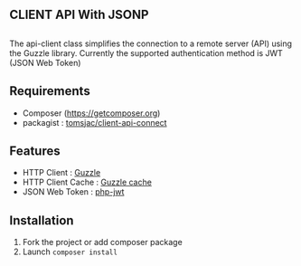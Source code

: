 ##
## CLIENT API With JSONP
##

The api-client class simplifies the connection to a remote server (API) using the Guzzle library. 
Currently the supported authentication method is JWT (JSON Web Token)

## Requirements

* Composer (https://getcomposer.org)
* packagist : [tomsjac/client-api-connect](https://packagist.org/packages/tomsjac/client-api-connect)


## Features

* HTTP Client : [Guzzle](https://github.com/guzzle/guzzle)
* HTTP Client Cache : [Guzzle cache](https://github.com/Kevinrob/guzzle-cache-middleware)
* JSON Web Token : [php-jwt](https://github.com/firebase/php-jwt)

## Installation

1. Fork the project or add composer package
2. Launch `composer install`